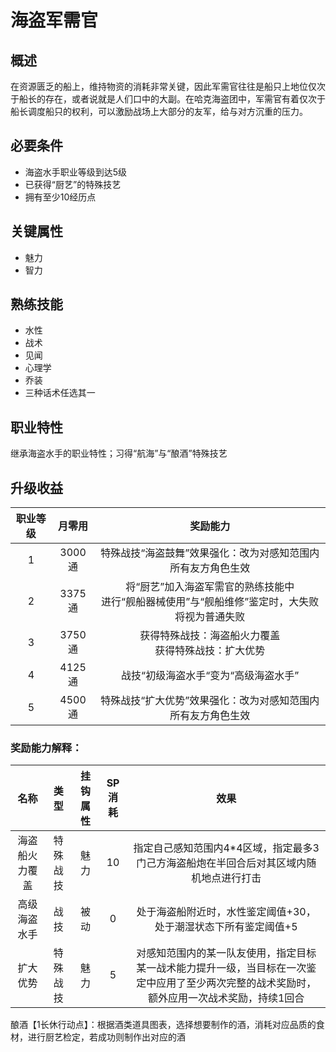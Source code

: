 # 海盗军需官

## 概述

在资源匮乏的船上，维持物资的消耗非常关键，因此军需官往往是船只上地位仅次于船长的存在，或者说就是人们口中的大副。在哈克海盗团中，军需官有着仅次于船长调度船只的权利，可以激励战场上大部分的友军，给与对方沉重的压力。

## 必要条件

* 海盗水手职业等级到达5级
* 已获得“厨艺”的特殊技艺
* 拥有至少10经历点

## 关键属性

* 魅力
* 智力

## 熟练技能

* 水性
* 战术
* 见闻
* 心理学
* 乔装
* 三种话术任选其一
  
## 职业特性

继承海盗水手的职业特性；习得“航海”与“酿酒”特殊技艺

## 升级收益

职业等级|月零用|奖励能力
:--:|:--:|:--:
1|3000通|特殊战技“海盗鼓舞”效果强化：改为对感知范围内所有友方角色生效
2|3375通|将“厨艺”加入海盗军需官的熟练技能中<br>进行“舰船器械使用”与“舰船维修”鉴定时，大失败将视为普通失败
3|3750通|获得特殊战技：海盗船火力覆盖<br>获得特殊战技：扩大优势
4|4125通|战技“初级海盗水手“变为“高级海盗水手”
5|4500通|特殊战技“扩大优势”效果强化：改为对感知范围内所有友方角色生效

### 奖励能力解释：

名称|类型|挂钩属性|SP消耗|效果
:--:|:--:|:--:|:--:|:--:
海盗船火力覆盖|特殊战技|魅力|10|指定自己感知范围内4*4区域，指定最多3门己方海盗船炮在半回合后对其区域内随机地点进行打击
高级海盗水手|战技|被动|0|处于海盗船附近时，水性鉴定阈值+30，处于潮湿状态下所有鉴定阈值+5
扩大优势|特殊战技|魅力|5|对感知范围内的某一队友使用，指定目标某一战术能力提升一级，当目标在一次鉴定中应用了至少两次完整的战术奖励时，额外应用一次战术奖励，持续1回合

酿酒【1长休行动点】：根据酒类道具图表，选择想要制作的酒，消耗对应品质的食材，进行厨艺检定，若成功则制作出对应的酒